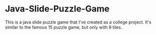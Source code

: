 # Java-Slide-Puzzle-Game
This is a java slide puzzle game that I've created as a college project.
It's similar to the famous 15 puzzle game, but only with 9 tiles.

